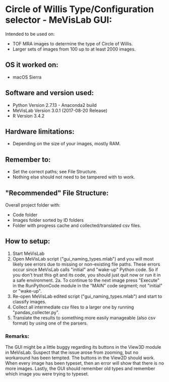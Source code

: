 # Circle of Willis Type/Configuration selector - MeVisLab GUI:

Intended to be used on:
- TOF MRA images to determine the type of Circle of Willis.
- Larger sets of images from 100 up to at least 2000 images.

## OS it worked on:
- macOS Sierra

## Software and version used:
- Python Version 2.7.13 - Anaconda2 build
- MeVisLab Version 3.0.1 (2017-08-20 Release)
- R Version 3.4.2

## Hardware limitations:
- Depending on the size of your images, mostly RAM.

## Remember to:
- Set the correct paths; see File Structure.
- Nothing else should not need to be tampered with to work.

## "Recommended" File Structure:
Overall project folder with:
- Code folder
- Images folder sorted by ID folders
- Folder with progress cache and collected/translated csv files.

## How to setup:
1. Start MeVisLab
2. Open MeVisLab script ("gui_naming_types.mlab") and you will most likely see errors due to missing or non-existing file paths. These errors occur since MeVisLab calls "initial" and "wake-up" Python code. So if you don't trust this git and its code, you should just quit now or run it in a safe environment.
2a. To continue to the next image press "Execute" in the RunPythonCode module in the "MAIN" code segment; not "initial" or "wake-up".
3. Re-open MeVisLab edited script ("gui_naming_types.mlab") and start to classify images.
4. Collect all intermediate csv files to a larger one by running "pandas_collecter.py".
5. Translate the results to something more easily manageable (also csv format) by using one of the parsers.

### Remarks:
The GUI might be a little buggy regarding its buttons in the View3D module in MeVisLab. Suspect that the issue arose from zooming, but no workaround has been tempted. The buttons in the View2D should work. When every image has been typeset, then an error will show that there is no more images. Lastly, the GUI should remember old types and remember which image you were trying to typeset.
